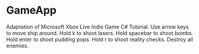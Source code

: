 # GameApp

Adaptation of Microsoft Xbox Live Indie Game C# Tutorial.
Use arrow keys to move ship around.
Hold k to shoot lasers.
Hold spacebar to shoot bombs.
Hold enter to shoot pudding pops.
Hold r to shoot reality checks.
Destroy all enemies.
